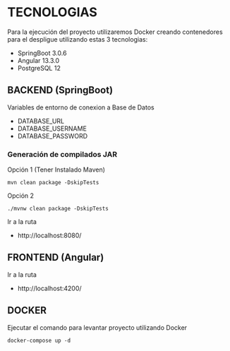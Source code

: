 # TECNOLOGIAS
Para la ejecución del proyecto utilizaremos Docker creando contenedores para el despligue utilizando estas 3 tecnologias:

- SpringBoot 3.0.6
- Angular 13.3.0
- PostgreSQL 12

## BACKEND (SpringBoot)
Variables de entorno de conexion a Base de Datos
- DATABASE_URL
- DATABASE_USERNAME
- DATABASE_PASSWORD

### Generación de compilados JAR

Opción 1 (Tener Instalado Maven)
```
mvn clean package -DskipTests
```
Opción 2
```
./mvnw clean package -DskipTests
```

Ir a la ruta
- http://localhost:8080/

## FRONTEND (Angular)
Ir a la ruta
- http://localhost:4200/

## DOCKER
Ejecutar el comando para levantar proyecto utilizando Docker
```
docker-compose up -d
```